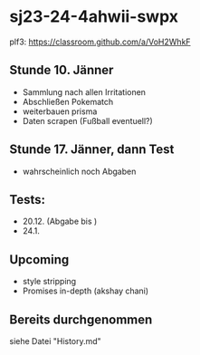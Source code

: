 # sj23-24-4ahwii-swpx

plf3: <https://classroom.github.com/a/VoH2WhkF>


## Stunde 10. Jänner

-   Sammlung nach allen Irritationen
-   Abschließen Pokematch
-   weiterbauen prisma
-   Daten scrapen (Fußball eventuell?)

## Stunde 17. Jänner, dann Test

-   wahrscheinlich noch Abgaben

## Tests:

-   20.12. (Abgabe bis )
-   24.1.

## Upcoming

-   style stripping
-   Promises in-depth (akshay chani)

## Bereits durchgenommen

siehe Datei "History.md"
